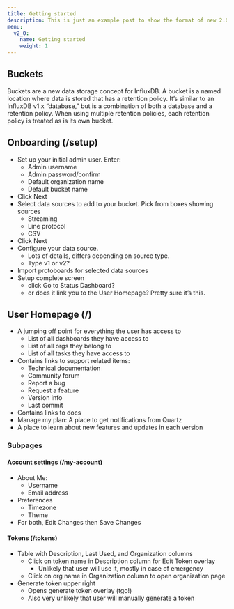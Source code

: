 ```yaml
---
title: Getting started
description: This is just an example post to show the format of new 2.0 posts
menu:
  v2_0:
    name: Getting started
    weight: 1
---
```


## Buckets

Buckets are a new data storage concept for InfluxDB. A bucket is a named location where data is stored that has a retention policy. It’s similar to an InfluxDB v1.x “database,” but is a combination of both a database and a retention policy. When using multiple retention policies, each retention policy is treated as is its own bucket.


## Onboarding (/setup)

* Set up your initial admin user.
Enter:
    * Admin username
    * Admin password/confirm
    * Default organization name
    * Default bucket name
* Click Next
* Select data sources to add to your bucket.
Pick from boxes showing sources
    * Streaming
    * Line protocol
    * CSV
* Click Next
* Configure your data source.
    * Lots of details, differs depending on source type.
    * Type v1 or v2?
* Import protoboards for selected data sources
* Setup complete screen
    * click Go to Status Dashboard?
    * or does it link you to the User Homepage? Pretty sure it’s this.


## User Homepage (/)

* A jumping off point for everything the user has access to
    * List of all dashboards they have access to
    * List of all orgs they belong to
    * List of all tasks they have access to
* Contains links to support related items:
    * Technical documentation
    * Community forum
    * Report a bug
    * Request a feature
    * Version info
    * Last commit
* Contains links to docs
* Manage my plan: A place to get notifications from Quartz
* A place to learn about new features and updates in each version

### Subpages

#### Account settings (/my-account)

* About Me:
    * Username
    * Email address
* Preferences
    * Timezone
    * Theme
* For both, Edit Changes then Save Changes

#### Tokens (/tokens)

* Table with Description, Last Used, and Organization columns
    * Click on token name in Description column for Edit Token overlay
        * Unlikely that user will use it, mostly in case of emergency
    * Click on org name in Organization column to open organization page
* Generate token upper right
    * Opens generate token overlay (tgo!)
    * Also very unlikely that user will manually generate a token
